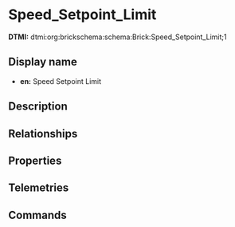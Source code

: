# Speed_Setpoint_Limit
**DTMI:** dtmi:org:brickschema:schema:Brick:Speed_Setpoint_Limit;1
## Display name
- **en:** Speed Setpoint Limit
## Description
## Relationships
## Properties
## Telemetries
## Commands
